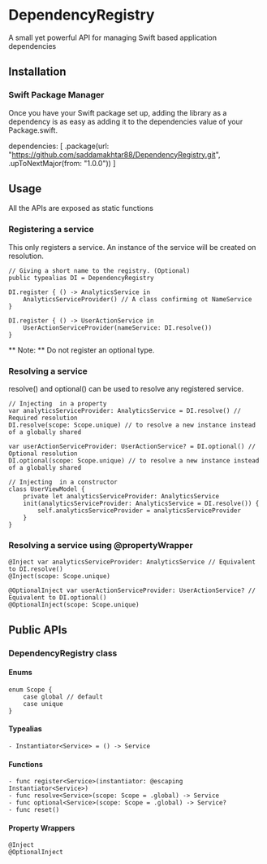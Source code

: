 # DependencyRegistry

A small yet powerful API for managing Swift based application dependencies

## Installation

### Swift Package Manager

Once you have your Swift package set up, adding the library as a dependency is as easy as adding it to the dependencies value of your Package.swift.

dependencies: [
    .package(url: "https://github.com/saddamakhtar88/DependencyRegistry.git", .upToNextMajor(from: "1.0.0"))
]

## Usage

All the APIs are exposed as static functions 


### Registering a service

This only registers a service. An instance of the service will be created on resolution.

```
// Giving a short name to the registry. (Optional)
public typealias DI = DependencyRegistry

DI.register { () -> AnalyticsService in
    AnalyticsServiceProvider() // A class confirming ot NameService
}

DI.register { () -> UserActionService in
    UserActionServiceProvider(nameService: DI.resolve())
}
```

** Note: ** Do not register an optional type.


### Resolving a service

resolve() and optional() can be used to resolve any registered service.
 
```
// Injecting  in a property
var analyticsServiceProvider: AnalyticsService = DI.resolve() // Required resolution
DI.resolve(scope: Scope.unique) // to resolve a new instance instead of a globally shared 

var userActionServiceProvider: UserActionService? = DI.optional() // Optional resolution
DI.optional(scope: Scope.unique) // to resolve a new instance instead of a globally shared

// Injecting  in a constructor
class UserViewModel {
    private let analyticsServiceProvider: AnalyticsService
    init(analyticsServiceProvider: AnalyticsService = DI.resolve()) {
        self.analyticsServiceProvider = analyticsServiceProvider
    }
}

``` 


### Resolving a service using @propertyWrapper

```
@Inject var analyticsServiceProvider: AnalyticsService // Equivalent to DI.resolve()
@Inject(scope: Scope.unique)

@OptionalInject var userActionServiceProvider: UserActionService? // Equivalent to DI.optional()
@OptionalInject(scope: Scope.unique)

```

## Public APIs

### DependencyRegistry class

#### Enums
```
enum Scope {
    case global // default
    case unique
}
```

#### Typealias 
```
- Instantiator<Service> = () -> Service
```

#### Functions 
```
- func register<Service>(instantiator: @escaping Instantiator<Service>)
- func resolve<Service>(scope: Scope = .global) -> Service
- func optional<Service>(scope: Scope = .global) -> Service?
- func reset()
```

#### Property Wrappers
```
@Inject
@OptionalInject
```
